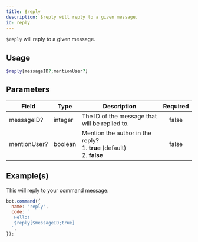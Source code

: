 ```yaml
---
title: $reply
description: $reply will reply to a given message.
id: reply
---
```


`$reply` will reply to a given message.

## Usage

```php
$reply[messageID?;mentionUser?]
```

## Parameters

| Field        | Type    | Description                                                                       | Required |
| ------------ | ------- | --------------------------------------------------------------------------------- | :------: |
| messageID?   | integer | The ID of the message that will be replied to.                                    |  false   |
| mentionUser? | boolean | Mention the author in the reply? <br /> 1. **true** (default) <br /> 2. **false** |  false   |

## Example(s)

This will reply to your command message:

```javascript
bot.command({
  name: "reply",
  code: `
   Hello!
   $reply[$messageID;true]
  `,
});
```
